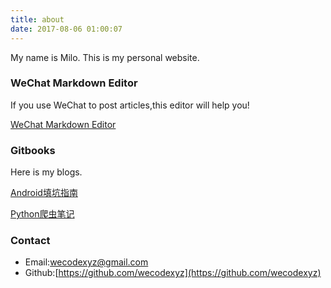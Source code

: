 ```yaml
---
title: about
date: 2017-08-06 01:00:07
---
```


My name is Milo. This is my personal website.

### WeChat Markdown Editor

If you use WeChat to post articles,this editor will help you!

[WeChat Markdown Editor](https://wecodexyz.github.io/wechat-markdown/)

### Gitbooks

Here is my blogs.

[Android填坑指南](https://wecodexyz.gitbooks.io/wecodebook/content/)

[Python爬虫笔记](https://www.gitbook.com/book/wecodexyz/python/details)

### Contact

- Email:wecodexyz@gmail.com
- Github:[https://github.com/wecodexyz](https://github.com/wecodexyz)
